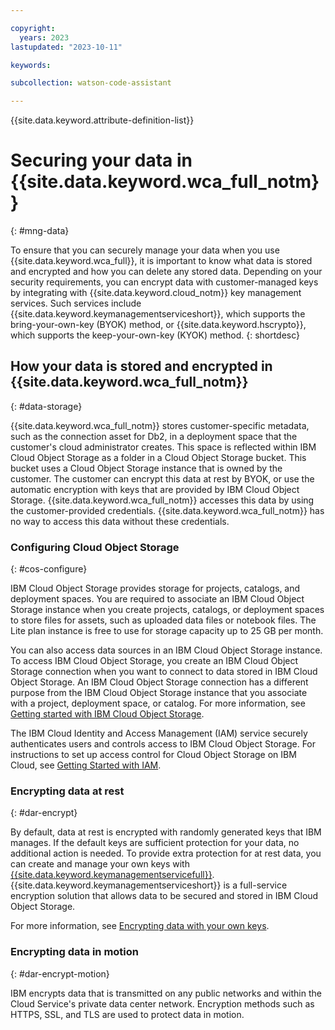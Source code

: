 ```yaml
---

copyright:
  years: 2023
lastupdated: "2023-10-11"

keywords:

subcollection: watson-code-assistant

---
```


{{site.data.keyword.attribute-definition-list}}

# Securing your data in {{site.data.keyword.wca_full_notm}}
{: #mng-data}


To ensure that you can securely manage your data when you use {{site.data.keyword.wca_full}}, it is important to know what data is stored and encrypted and how you can delete any stored data. Depending on your security requirements, you can encrypt data with customer-managed keys by integrating with {{site.data.keyword.cloud_notm}} key management services. Such services include {{site.data.keyword.keymanagementserviceshort}}, which supports the bring-your-own-key (BYOK) method, or {{site.data.keyword.hscrypto}}, which supports the keep-your-own-key (KYOK) method.
{: shortdesc}


## How your data is stored and encrypted in {{site.data.keyword.wca_full_notm}}
{: #data-storage}

{{site.data.keyword.wca_full_notm}} stores customer-specific metadata, such as the connection asset for Db2, in a deployment space that the customer's cloud administrator creates. This space is reflected within IBM Cloud Object Storage as a folder in a Cloud Object Storage bucket. This bucket uses a Cloud Object Storage instance that is owned by the customer. The customer can encrypt this data at rest by BYOK, or use the automatic encryption with keys that are provided by IBM Cloud Object Storage. {{site.data.keyword.wca_full_notm}} accesses this data by using the customer-provided credentials. {{site.data.keyword.wca_full_notm}} has no way to access this data without these credentials.

### Configuring Cloud Object Storage
{: #cos-configure}

IBM Cloud Object Storage provides storage for projects, catalogs, and deployment spaces. You are required to associate an IBM Cloud Object Storage instance when you create projects, catalogs, or deployment spaces to store files for assets, such as uploaded data files or notebook files. The Lite plan instance is free to use for storage capacity up to 25 GB per month.

You can also access data sources in an IBM Cloud Object Storage instance. To access IBM Cloud Object Storage, you create an IBM Cloud Object Storage connection when you want to connect to data stored in IBM Cloud Object Storage. An IBM Cloud Object Storage connection has a different purpose from the IBM Cloud Object Storage instance that you associate with a project, deployment space, or catalog. For more information, see [Getting started with IBM Cloud Object Storage](https://cloud.ibm.com/docs/cloud-object-storage?topic=cloud-object-storage-getting-started-cloud-object-storage).

The IBM Cloud Identity and Access Management (IAM) service securely authenticates users and controls access to IBM Cloud Object Storage. For instructions to set up access control for Cloud Object Storage on IBM Cloud, see [Getting Started with IAM](/docs/cloud-object-storage?topic=cloud-object-storage-iam).

### Encrypting data at rest
{: #dar-encrypt}

By default, data at rest is encrypted with randomly generated keys that IBM manages. If the default keys are sufficient protection for your data, no additional action is needed. To provide extra protection for at rest data, you can create and manage your own keys with [{{site.data.keyword.keymanagementservicefull}}](/docs/key-protect). {{site.data.keyword.keymanagementserviceshort}} is a full-service encryption solution that allows data to be secured and stored in IBM Cloud Object Storage.

For more information, see [Encrypting data with your own keys](/docs/overview?topic=overview-key-encryption).

### Encrypting data in motion
{: #dar-encrypt-motion}

 IBM encrypts data that is transmitted on any public networks and within the Cloud Service's private data center network. Encryption methods such as HTTPS, SSL, and TLS are used to protect data in motion.

<!-- 
## Deleting your data in {{site.data.keyword.wca_full_notm}}
{: #data-delete}



### Deleting {{site.data.keyword.wca_full_notm}} instances
{: #service-delete}

The {{site.data.keyword.wca_full_notm}} data retention policy describes how long your data is stored after you delete the service. The data retention policy is included in the {{site.data.keyword.wca_full_notm}} service description, which you can find in the [{{site.data.keyword.cloud_notm}} Terms and Notices](/docs/overview?topic=overview-terms).

### Restoring deleted data for {{site.data.keyword.wca_full_notm}}
{: #data-restore} -->
